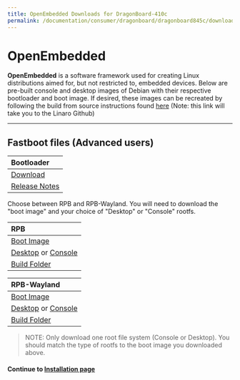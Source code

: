 ```yaml
---
title: OpenEmbedded Downloads for DragonBoard-410c
permalink: /documentation/consumer/dragonboard/dragonboard845c/downloads/open-embedded.md.html
---
```

# OpenEmbedded

**OpenEmbedded** is a software framework used for creating Linux distributions aimed for, but not restricted to, embedded devices. Below are pre-built console and desktop images of Debian with their respective bootloader and boot image. If desired, these images can be recreated by following the build from source instructions found [here](https://github.com/Linaro/documentation/blob/master/Reference-Platform/CECommon/OE.md) (Note: this link will take you to the Linaro Github)

***

## Fastboot files (Advanced users)

| Bootloader                                                                                                                              |
|:----------------------------------------------------------------------------------------------------------------------------------------|
| [Download](http://releases.linaro.org/96boards/dragonboard845c/linaro/rescue/latest/dragonboard-845c-bootloader-ufs-linux-*.zip)       |
| [Release Notes](http://releases.linaro.org/96boards/dragonboard845c/linaro/rescue/latest/)      |

Choose between RPB and RPB-Wayland. You will need to download the "boot image" and your choice of "Desktop" or "Console" rootfs.

| RPB                                                                                                                                     |
|:----------------------------------------------------------------------------------------------------------------------------------------|
| [Boot Image](http://releases.linaro.org/96boards/dragonboard845c/linaro/openembedded/latest/rpb/boot--*-r0-dragonboard-845c-*.img)                                                                                                               |
| [Desktop](http://releases.linaro.org/96boards/dragonboard845c/linaro/openembedded/latest/rpb/rpb-desktop-image-dragonboard-845c-*.rootfs.ext4.gz) or [Console](http://releases.linaro.org/96boards/dragonboard845c/linaro/openembedded/latest/rpb/rpb-console-image-dragonboard-845c-*.rootfs.ext4.gz)                                                       |
| [Build Folder](http://releases.linaro.org/96boards/dragonboard845c/linaro/openembedded/latest/rpb/)                         |

| RPB-Wayland                                                                                                                             |
|:----------------------------------------------------------------------------------------------------------------------------------------|
| [Boot Image](http://releases.linaro.org/96boards/dragonboard845c/linaro/openembedded/latest/rpb-wayland/boot--*-r0-dragonboard-845c-*.img)                                                                                                               |
| [Desktop](http://releases.linaro.org/96boards/dragonboard845c/linaro/openembedded/latest/rpb-wayland/rpb-weston-image-test-dragonboard-845c-*.rootfs.ext4.gz) or [Console](http://releases.linaro.org/96boards/dragonboard845c/linaro/openembedded/latest/rpb-wayland/rpb-console-image-dragonboard-845c-*.rootfs.ext4.gz)                                                       |
| [Build Folder](http://releases.linaro.org/96boards/dragonboard845c/linaro/openembedded/latest/rpb/)                 |

> NOTE: Only download one root file system (Console or Desktop). You should match the type of rootfs to the boot image you downloaded above.

#### Continue to [Installation page](../installation/)
